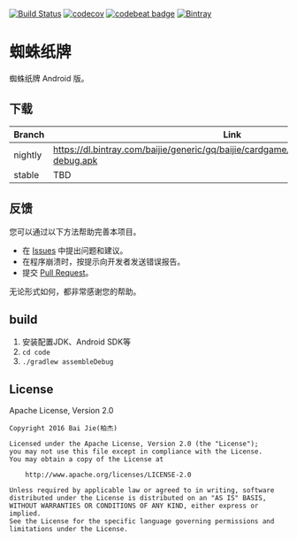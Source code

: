 [![Build Status](https://travis-ci.org/Bai-Jie/CardGame.svg?branch=master)](https://travis-ci.org/Bai-Jie/CardGame)
[![codecov](https://codecov.io/gh/Bai-Jie/CardGame/branch/master/graph/badge.svg)](https://codecov.io/gh/Bai-Jie/CardGame)
[![codebeat badge](https://codebeat.co/badges/e4e26405-0638-4ee2-8067-b58a65d23e75)](https://codebeat.co/projects/github-com-bai-jie-cardgame)
[![Bintray](https://img.shields.io/bintray/v/baijie/generic/card-game.svg?maxAge=2592000)](https://bintray.com/baijie/generic/card-game)

# 蜘蛛纸牌
蜘蛛纸牌 Android 版。

## 下载

| Branch | Link |
| --- | --- |
| nightly | https://dl.bintray.com/baijie/generic/gq/baijie/cardgame/android/nightly/apk/android-debug.apk |
| stable | TBD |

## 反馈
您可以通过以下方法帮助完善本项目。

* 在 [Issues](https://github.com/Bai-Jie/CardGame/issues) 中提出问题和建议。
* 在程序崩溃时，按提示向开发者发送错误报告。
* 提交 [Pull Request](https://github.com/Bai-Jie/CardGame/pulls)。

无论形式如何，都非常感谢您的帮助。

## build
1. 安装配置JDK、Android SDK等
2. `cd code`
3. `./gradlew assembleDebug`

## License
Apache License, Version 2.0
```text
Copyright 2016 Bai Jie(柏杰)

Licensed under the Apache License, Version 2.0 (the "License");
you may not use this file except in compliance with the License.
You may obtain a copy of the License at

    http://www.apache.org/licenses/LICENSE-2.0

Unless required by applicable law or agreed to in writing, software
distributed under the License is distributed on an "AS IS" BASIS,
WITHOUT WARRANTIES OR CONDITIONS OF ANY KIND, either express or implied.
See the License for the specific language governing permissions and
limitations under the License.
```
